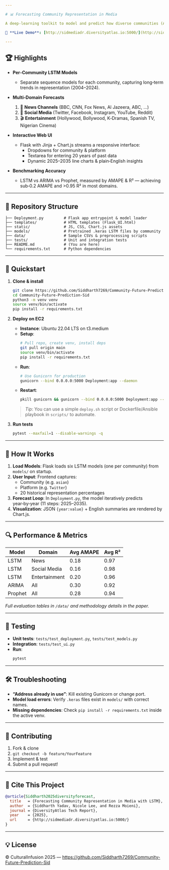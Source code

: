 ```yaml
---

# 📊 Forecasting Community Representation in Media

A deep‐learning toolkit to model and predict how diverse communities (African, Asian, Hispanic, Indigenous, Middle Eastern, European) appear across **News**, **Social Media**, and **Entertainment** (TV & Movies).

🔗 **Live Demo**: [http://sidmediadr.diversityatlas.io:5000/](http://sidmediadr.diversityatlas.io:5000/)

---
```


## 🏆 Highlights

* **Per‑Community LSTM Models**
  - Separate sequence models for each community, capturing long‑term trends in representation (2004–2024).

* **Multi‑Domain Forecasts**
  1. 📰 **News Channels** (BBC, CNN, Fox News, Al Jazeera, ABC, …)
  2. 💬 **Social Media** (Twitter, Facebook, Instagram, YouTube, Reddit)
  3. 🎬 **Entertainment** (Hollywood, Bollywood, K‑Dramas, Spanish TV, Nigerian Cinema)

* **Interactive Web UI**
  - Flask with Jinja + Chart.js streams a responsive interface:
    * Dropdowns for community & platform
    * Textarea for entering 20 years of past data
    * Dynamic 2025–2035 line charts & plain‑English insights

* **Benchmarking Accuracy**
  - LSTM vs ARIMA vs Prophet, measured by AMAPE & R² — achieving sub‑0.2 AMAPE and >0.95 R² in most domains.

---

## 📂 Repository Structure

```
├── Deployment.py         # Flask app entrypoint & model loader
├── templates/            # HTML templates (Flask_UI.html)
├── static/               # JS, CSS, Chart.js assets
├── models/               # Pretrained .keras LSTM files by community
├── data/                 # Sample CSVs & preprocessing scripts
├── tests/                # Unit and integration tests
├── README.md             # (You are here)
└── requirements.txt      # Python dependencies
```

---

## 🚀 Quickstart

1. **Clone & install**

   ```bash
   git clone https://github.com/Siddharth7269/Community-Future-Prediction-Sid.git  
   cd Community-Future-Prediction-Sid  
   python3 -m venv venv  
   source venv/bin/activate  
   pip install -r requirements.txt
   ```

2. **Deploy on EC2**

   - **Instance**: Ubuntu 22.04 LTS on t3.medium
   - **Setup**:
     ```bash
     # Pull repo, create venv, install deps
     git pull origin main
     source venv/bin/activate
     pip install -r requirements.txt
     ```
   - **Run**:
     ```bash
     # Use Gunicorn for production
     gunicorn --bind 0.0.0.0:5000 Deployment:app --daemon
     ```
   - **Restart**:
     ```bash
     pkill gunicorn && gunicorn --bind 0.0.0.0:5000 Deployment:app --daemon
     ```

   > *Tip*: You can use a simple `deploy.sh` script or Dockerfile/Ansible playbook in `scripts/` to automate.

3. **Run tests**

   ```bash
   pytest --maxfail=1 --disable-warnings -q
   ```

---

## 🔧 How It Works

1. **Load Models**: Flask loads six LSTM models (one per community) from `models/` on startup.
2. **User Input**: Frontend captures:
   * Community (e.g. `asian`)
   * Platform (e.g. `Twitter`)
   * 20 historical representation percentages
3. **Forecast Loop**: In `Deployment.py`, the model iteratively predicts year‑by‑year (11 steps: 2025–2035).
4. **Visualization**: JSON `{year:value}` + English summaries are rendered by Chart.js.

---

## 🔍 Performance & Metrics

| Model   | Domain        | Avg AMAPE | Avg R² |
| ------- | ------------- | --------- | ------ |
| LSTM    | News          | 0.18      | 0.97   |
| LSTM    | Social Media  | 0.16      | 0.98   |
| LSTM    | Entertainment | 0.20      | 0.96   |
| ARIMA   | All           | 0.30      | 0.92   |
| Prophet | All           | 0.28      | 0.94   |

*Full evaluation tables in `/data/` and methodology details in the paper.*

---

## 🧪 Testing

- **Unit tests**: `tests/test_deployment.py`, `tests/test_models.py`
- **Integration**: `tests/test_ui.py`
- **Run**:
  ```bash
  pytest
  ```

---

## 🛠 Troubleshooting

- **“Address already in use”**: Kill existing Gunicorn or change port.
- **Model load errors**: Verify `.keras` files exist in `models/` with correct names.
- **Missing dependencies**: Check `pip install -r requirements.txt` inside the active venv.

---

## 🤝 Contributing

1. Fork & clone
2. `git checkout -b feature/YourFeature`
3. Implement & test
4. Submit a pull request!

---

## 📄 Cite This Project

```bibtex
@article{Siddharth2025diversityforecast,
  title   = {Forecasting Community Representation in Media with LSTM},
  author  = {Siddharth Yadav, Nicole Lee, and Rezza Moieni},
  journal = {DiversityAtlas Tech Report},
  year    = {2025},
  url     = {http://sidmediadr.diversityatlas.io:5000/}
}
```

---

## 💡 License

© CulturalInfusion 2025 — https://github.com/Siddharth7269/Community-Future-Prediction-Sid
